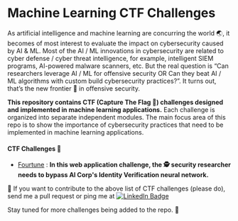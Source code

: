 # Machine Learning CTF Challenges

As artificial intelligence and machine learning are concurring the world :earth_asia:, it becomes of most interest to evaluate the impact on cybersecurity caused by AI & ML. Most of the AI / ML innovations in cybersecurity are related to cyber defense / cyber threat intelligence, for example, intelligent SIEM programs, AI-powered malware scanners, etc. But the real question is “Can researchers leverage AI / ML for offensive security OR Can they beat AI / ML algorithms with custom build cybersecurity practices?”. It turns out, that’s the new frontier :dart: in offensive security.

**This repository contains CTF (Capture The Flag :triangular_flag_on_post:) challenges designed and implemented in machine learning applications.** Each challenge is organized into separate independent modules. The main focus area of this repo is to show the importance of cybersecurity practices that need to
be implemented in machine learning applications.  

#### CTF Challenges :open_file_folder:
+ [Fourtune](/Fourtune_ML_CTF_Challenge/) : **In this web application challenge, the :detective: security researcher needs to bypass AI Corp's Identity Verification neural network.**

:thought_balloon: If you want to contribute to the above list of CTF challenges (please do), send me a pull request or ping me at [![LinkedIn Badge](https://img.shields.io/badge/LinkedIn-0077B5?style=for-the-badge&logo=linkedin&logoColor=white)](https://in.linkedin.com/in/alex-devassy-358421138) 

Stay tuned for more challenges being added to the repo. :eyes:
